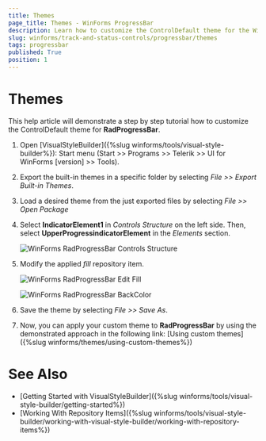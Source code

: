 ```yaml
---
title: Themes
page_title: Themes - WinForms ProgressBar
description: Learn how to customize the ControlDefault theme for the WinForms ProgressBar control. 
slug: winforms/track-and-status-controls/progressbar/themes
tags: progressbar
published: True
position: 1 
---
```


# Themes

This help article will demonstrate a step by step tutorial how to customize the ControlDefault theme for **RadProgressBar**. 

1. Open [VisualStyleBuilder]({%slug winforms/tools/visual-style-builder%}): Start menu (Start >> Programs >> Telerik >> UI for WinForms [version] >> Tools).

1. Export the built-in themes in a specific folder by selecting *File >> Export Built-in Themes*.

1. Load a desired theme from the just exported files by selecting *File >> Open Package*

1. Select **IndicatorElement1** in *Controls Structure* on the left side. Then, select **UpperProgressindicatorElement** in the *Elements* section.

	![WinForms RadProgressBar Controls Structure](images/progressbar-customizing-appearance-themes001.png)

1. Modify the applied *fill* repository item. 

	![WinForms RadProgressBar Edit Fill](images/progressbar-customizing-appearance-themes002.png)
	
	![WinForms RadProgressBar BackColor](images/progressbar-customizing-appearance-themes003.png)

1. Save the theme by selecting *File >> Save As*.

1. Now, you can apply your custom theme to **RadProgressBar** by using the demonstrated approach in the following link: [Using custom themes]({%slug winforms/themes/using-custom-themes%})

# See Also 

* [Getting Started with VisualStyleBuilder]({%slug winforms/tools/visual-style-builder/getting-started%})
* [Working With Repository Items]({%slug winforms/tools/visual-style-builder/working-with-visual-style-builder/working-with-repository-items%})
